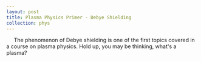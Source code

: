 ```yaml
---
layout: post
title: Plasma Physics Primer - Debye Shielding
collection: phys
---
```

&nbsp;&nbsp;&nbsp;&nbsp; The phenomenon of Debye shielding is one of the first topics covered in a course on plasma physics. Hold up, you may be thinking, what's a plasma?  